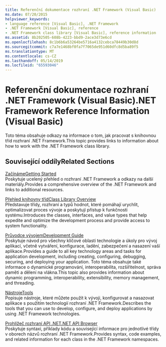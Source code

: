 ```yaml
---
title: Referenční dokumentace rozhraní .NET Framework (Visual Basic)
ms.date: 07/20/2015
helpviewer_keywords:
- language reference [Visual Basic], .NET Framework
- .NET Framework [Visual Basic], reference
- .NET Framework class library [Visual Basic], reference information
ms.assetid: 8b202505-608b-4223-bbd9-2ace3d73e6cd
ms.openlocfilehash: 8c1b6b6a53264be5716a4132cebca78449b30d8d
ms.sourcegitcommit: c7a7e1468bf0fa7f7065de951d60dfc8d5ba89f5
ms.translationtype: MT
ms.contentlocale: cs-CZ
ms.lasthandoff: 05/14/2019
ms.locfileid: "65593046"
---
```

# <a name="net-framework-reference-information-visual-basic"></a><span data-ttu-id="c277b-102">Referenční dokumentace rozhraní .NET Framework (Visual Basic)</span><span class="sxs-lookup"><span data-stu-id="c277b-102">.NET Framework Reference Information (Visual Basic)</span></span>
<span data-ttu-id="c277b-103">Toto téma obsahuje odkazy na informace o tom, jak pracovat s knihovnou tříd rozhraní .NET Framework.</span><span class="sxs-lookup"><span data-stu-id="c277b-103">This topic provides links to information about how to work with the .NET Framework class library.</span></span>  
  
## <a name="related-sections"></a><span data-ttu-id="c277b-104">Související oddíly</span><span class="sxs-lookup"><span data-stu-id="c277b-104">Related Sections</span></span>  
 [<span data-ttu-id="c277b-105">Začínáme</span><span class="sxs-lookup"><span data-stu-id="c277b-105">Getting Started</span></span>](../../framework/get-started/index.md)  
 <span data-ttu-id="c277b-106">Poskytuje ucelený přehled o rozhraní .NET Framework a odkazy na další materiály.</span><span class="sxs-lookup"><span data-stu-id="c277b-106">Provides a comprehensive overview of the .NET Framework and links to additional resources.</span></span>  
  
 [<span data-ttu-id="c277b-107">Přehled knihovny tříd</span><span class="sxs-lookup"><span data-stu-id="c277b-107">Class Library Overview</span></span>](../../standard/class-library-overview.md)  
 <span data-ttu-id="c277b-108">Představuje třídy, rozhraní a typů hodnot, které pomáhají urychlit, optimalizovat proces vývoje a poskytují přístup k funkčnosti systému.</span><span class="sxs-lookup"><span data-stu-id="c277b-108">Introduces the classes, interfaces, and value types that help expedite and optimize the development process and provide access to system functionality.</span></span>  
  
 [<span data-ttu-id="c277b-109">Průvodce vývojem</span><span class="sxs-lookup"><span data-stu-id="c277b-109">Development Guide</span></span>](../../framework/development-guide.md)  
 <span data-ttu-id="c277b-110">Poskytuje návod pro všechny klíčové oblasti technologie a úkoly pro vývoj aplikací, včetně vytváření, konfigurace, ladění, zabezpečení a nasazení vaší aplikace.</span><span class="sxs-lookup"><span data-stu-id="c277b-110">Provides a guide to all key technology areas and tasks for application development, including creating, configuring, debugging, securing, and deploying your application.</span></span> <span data-ttu-id="c277b-111">Toto téma obsahuje také informace o dynamické programování, interoperabilita, rozšiřitelnost, správa paměti a dělení na vlákna.</span><span class="sxs-lookup"><span data-stu-id="c277b-111">This topic also provides information about dynamic programming, interoperability, extensibility, memory management, and threading.</span></span>  
  
 [<span data-ttu-id="c277b-112">Nástroje</span><span class="sxs-lookup"><span data-stu-id="c277b-112">Tools</span></span>](../../framework/tools/index.md)  
 <span data-ttu-id="c277b-113">Popisuje nástroje, které můžete použít k vývoji, konfigurovat a nasazovat aplikace s použitím technologií rozhraní .NET Framework.</span><span class="sxs-lookup"><span data-stu-id="c277b-113">Describes the tools that you can use to develop, configure, and deploy applications by using .NET Framework technologies.</span></span>  
  
 [<span data-ttu-id="c277b-114">Prohlížeč rozhraní API .NET</span><span class="sxs-lookup"><span data-stu-id="c277b-114">.NET API Browser</span></span>](../../../api/index.md)  
 <span data-ttu-id="c277b-115">Poskytuje syntaxi, příklady kódu a související informace pro jednotlivé třídy v oborech názvů rozhraní .NET Framework.</span><span class="sxs-lookup"><span data-stu-id="c277b-115">Provides syntax, code examples, and related information for each class in the .NET Framework namespaces.</span></span>
